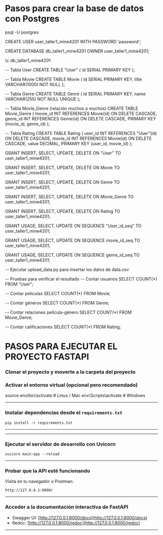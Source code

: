 # Pasos para crear la base de datos con Postgres

psql -U postgres

CREATE USER user_taller1_mine4201 WITH PASSWORD 'password';

CREATE DATABASE db_taller1_mine4201 OWNER user_taller1_mine4201;

\c db_taller1_mine4201

-- Tabla User
CREATE TABLE "User" (
    id SERIAL PRIMARY KEY
);

-- Tabla Movie
CREATE TABLE Movie (
    id SERIAL PRIMARY KEY,
    title VARCHAR(1000) NOT NULL
);

-- Tabla Genre
CREATE TABLE Genre (
    id SERIAL PRIMARY KEY,
    name VARCHAR(255) NOT NULL UNIQUE
);

-- Tabla Movie_Genre (relación muchos a muchos)
CREATE TABLE Movie_Genre (
    movie_id INT REFERENCES Movie(id) ON DELETE CASCADE,
    genre_id INT REFERENCES Genre(id) ON DELETE CASCADE,
    PRIMARY KEY (movie_id, genre_id)
);

-- Tabla Rating
CREATE TABLE Rating (
    user_id INT REFERENCES "User"(id) ON DELETE CASCADE,
    movie_id INT REFERENCES Movie(id) ON DELETE CASCADE,
    value DECIMAL,
    PRIMARY KEY (user_id, movie_id)
);


GRANT INSERT, SELECT, UPDATE, DELETE ON "User" TO user_taller1_mine4201;

GRANT INSERT, SELECT, UPDATE, DELETE ON Movie TO user_taller1_mine4201;

GRANT INSERT, SELECT, UPDATE, DELETE ON Genre TO user_taller1_mine4201;

GRANT INSERT, SELECT, UPDATE, DELETE ON Movie_Genre TO user_taller1_mine4201;

GRANT INSERT, SELECT, UPDATE, DELETE ON Rating TO user_taller1_mine4201;


GRANT USAGE, SELECT, UPDATE ON SEQUENCE "User_id_seq" TO user_taller1_mine4201;

GRANT USAGE, SELECT, UPDATE ON SEQUENCE movie_id_seq TO user_taller1_mine4201;

GRANT USAGE, SELECT, UPDATE ON SEQUENCE genre_id_seq TO user_taller1_mine4201;




-- Ejecutar upload_data.py para insertar los datos de data.csv


-- Pruebas para verificar el resultado
-- Contar usuarios
SELECT COUNT(*) FROM "User";

-- Contar películas
SELECT COUNT(*) FROM Movie;

-- Contar géneros
SELECT COUNT(*) FROM Genre;

-- Contar relaciones película-género
SELECT COUNT(*) FROM Movie_Genre;

-- Contar calificaciones
SELECT COUNT(*) FROM Rating;





# PASOS PARA EJECUTAR EL PROYECTO FASTAPI

### Clonar el proyecto y moverte a la carpeta del proyecto

### Activar el entorno virtual (opcional pero recomendado)

source env/bin/activate     # Linux / Mac
env\Scripts\activate        # Windows


---

### Instalar dependencias desde el `requirements.txt`
```
pip install -r requirements.txt
```

---

---

### Ejecutar el servidor de desarrollo con Uvicorn

```
uvicorn main:app --reload
```

---

### Probar que la API esté funcionando

Visita en tu navegador o Postman:

```
http://127.0.0.1:8000/
```

---

### Acceder a la documentación interactiva de FastAPI
- Swagger UI: [http://127.0.0.1:8000/docs](http://127.0.0.1:8000/docs)
- Redoc: [http://127.0.0.1:8000/redoc](http://127.0.0.1:8000/redoc)

---
